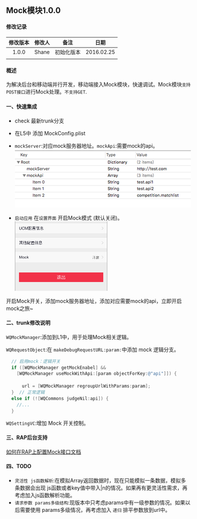 ## Mock模块1.0.0

#### 修改记录
修改版本 | 修改人    |     备注    | 日期
:-----: | :------: | :--------: | :-----------:
1.0.0   | Shane    | 初始化版本   |2016.02.25
        |          |             |

#### 概述
为解决后台和移动端并行开发，移动端接入Mock模块，快速调试。Mock模块`支持POST接口`进行Mock处理。`不支持GET`.

#### 一、快速集成
*  check 最新trunk分支
*  在L5中 添加 MockConfig.plist  
*  `mockServer`:对应mock服务器地址。`mockApi`:需要mock的api。  
  ![c1-1](https://raw.githubusercontent.com/Shanesun/SSBlog/master/picture/c1_1.png)

*  `启动应用` 在`设置界面` 开启Mock模式 (默认关闭)。  
![c1-3](https://raw.githubusercontent.com/Shanesun/SSBlog/master/picture/c1_4.png)


开启Mock开关，添加mock服务器地址，添加对应需要mock的api，立即开启mock之旅~

#### 二、trunk修改说明
`WQMockManager`:添加到L1中，用于处理Mock相关逻辑。

`WQRequestObject`:在 `makeDebugRequestURL:param:`中添加 mock 逻辑分支。
```objective-c
  // 启用mock：逻辑开关
  if ([WQMockManager getMockEnabel] &&
    [WQMockManager useMockWithApi:[param objectForKey:@"api"]]) {

      url = [WQMockManager regroupUrlWithParams:param];
  }  // 正常逻辑
  else if (![WQCommons judgeNil:api]) {
    //...
  }
```
`WQSettingVC`:增加 Mock 开关控制。

#### 三、RAP后台支持

   [如何在RAP上配置Mock接口文档](http://doc.anzogame.com/xwiki/bin/view/后台研发/Material/Coordination+Develop+And+RAP+Using/?srid=RboHwRp2)



#### 四、TODO
 * `灵活性 js函数解析`:在模拟Array返回数据时，现在只能模拟一条数据，模拟多条数据会出现 js函数或者key值中带入|n的情况。如果再有更灵活性需求，再考虑加入js函数解析功能。
 * `请求参数 params多级结构`:现版本中只考虑params中有一级参数的情况。如果以后需要使用 params多级情况，再考虑加入 `递归` 排平参数放到url中。
